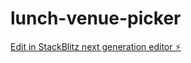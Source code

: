 # lunch-venue-picker

[Edit in StackBlitz next generation editor ⚡️](https://stackblitz.com/~/github.com/bgizdov/lunch-venue-picker)
